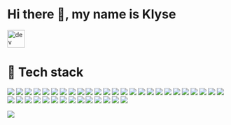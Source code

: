 # Hi there 👋, my name is Klyse

[<img src='https://cdn.jsdelivr.net/npm/simple-icons@3.0.1/icons/dev-dot-to.svg' alt='dev' height='40'>](https://dev.to/klyse)  

# 🔧 Tech stack

![](https://img.shields.io/badge/database-MongoDb-47A248?logo=MongoDb&logoWidth=30&labelColor=black&style=for-the-badge)
![](https://img.shields.io/badge/database-MySql-4479A1?logo=MySql&logoWidth=30&labelColor=black&style=for-the-badge)
![](https://img.shields.io/badge/database-MariaDb-003545?logo=MariaDb&logoWidth=30&labelColor=black&style=for-the-badge)
![](https://img.shields.io/badge/database-Mssql-003545?logo=microsoftsqlserver&logoWidth=30&labelColor=black&style=for-the-badge)
![](https://img.shields.io/badge/code-c%23-239120?logo=c%23&logoWidth=30&labelColor=black&style=for-the-badge)
![](https://img.shields.io/badge/code-python-3776AB?logo=python&logoWidth=30&labelColor=black&style=for-the-badge)
![](https://img.shields.io/badge/code-C-A8B9CC?logo=C&logoWidth=30&labelColor=black&style=for-the-badge)
![](https://img.shields.io/badge/code-C%2B%2B-00599C?logo=c%2B%2B&logoWidth=30&labelColor=black&style=for-the-badge)
![](https://img.shields.io/badge/code-php-777BB4?logo=php&logoWidth=30&labelColor=black&style=for-the-badge)
![](https://img.shields.io/badge/code-go-00ADD8?logo=go&logoWidth=30&labelColor=black&style=for-the-badge)
![](https://img.shields.io/badge/frameworks-rabbitMQ-FF6600?logo=rabbitmq&logoWidth=30&labelColor=black&style=for-the-badge)
![](https://img.shields.io/badge/frameworks-webassembly-654FF0?logo=webassembly&logoWidth=30&labelColor=black&style=for-the-badge)
![](https://img.shields.io/badge/collaborate-azuredevops-0078D7?logo=azuredevops&logoWidth=30&labelColor=black&style=for-the-badge)
![](https://img.shields.io/badge/collaborate-jira-0052CC?logo=jira&logoWidth=30&labelColor=black&style=for-the-badge)
![](https://img.shields.io/badge/os-centos-262577?logo=centos&logoWidth=30&labelColor=black&style=for-the-badge)
![](https://img.shields.io/badge/os-ubuntu-E95420?logo=ubuntu&logoWidth=30&labelColor=black&style=for-the-badge)
![](https://img.shields.io/badge/os-windows-0078D6?logo=windows&logoWidth=30&labelColor=black&style=for-the-badge)
![](https://img.shields.io/badge/cicd-AzurePipelines-2560E0?logo=azurepipelines&logoWidth=30&labelColor=black&style=for-the-badge)
![](https://img.shields.io/badge/cicd-Githubactions-2088FF?logo=githubactions&logoWidth=30&labelColor=black&style=for-the-badge)
![](https://img.shields.io/badge/cloud-Azure-0089D6?logo=microsoftazure&logoWidth=30&labelColor=black&style=for-the-badge)
![](https://img.shields.io/badge/cloud-aws-0089D6?logo=amazonwebservices&logoWidth=30&labelColor=black&style=for-the-badge)
![](https://img.shields.io/badge/sourcecontrol-Git-F05032?logo=git&logoWidth=30&labelColor=black&style=for-the-badge)
![](https://img.shields.io/badge/sourcecontrol-svn-809CC9?logo=subversion&logoWidth=30&labelColor=black&style=for-the-badge)
![](https://img.shields.io/badge/tools-Cloudflare-F38020?logo=cloudflare&logoWidth=30&labelColor=black&style=for-the-badge)
![](https://img.shields.io/badge/script-powershell-5391FE?logo=powershell&logoWidth=30&labelColor=black&style=for-the-badge)
![](https://img.shields.io/badge/tools-docker-2496ED?logo=docker&logoWidth=30&labelColor=black&style=for-the-badge)
![](https://img.shields.io/badge/tools-kubernetes-326CE5?logo=kubernetes&logoWidth=30&labelColor=black&style=for-the-badge)
![](https://img.shields.io/badge/tools-postman-FF6C37?logo=postman&logoWidth=30&labelColor=black&style=for-the-badge)
![](https://img.shields.io/badge/tools-gitkraken-179287?logo=gitkraken&logoWidth=30&labelColor=black&style=for-the-badge)
![](https://img.shields.io/badge/ide-visualstudio-5C2D91?logo=visualstudio&logoWidth=30&labelColor=black&style=for-the-badge)
![](https://img.shields.io/badge/ide-vscode-007ACC?logo=visualstudiocode&logoWidth=30&labelColor=black&style=for-the-badge)
![](https://img.shields.io/badge/ide-rider-000000?logo=intellijidea&logoWidth=30&labelColor=black&style=for-the-badge)
![](https://img.shields.io/badge/ide-goland-000000?logo=intellijidea&logoWidth=30&labelColor=black&style=for-the-badge)
![](https://img.shields.io/badge/ide-jupyterNotebooks-F37626?logo=jupyter&logoWidth=30&labelColor=black&style=for-the-badge)
![](https://img.shields.io/badge/bot-telegram-2CA5E0?logo=telegram&logoWidth=30&labelColor=black&style=for-the-badge)
![](https://img.shields.io/badge/iac-terraform-623CE4?logo=terraform&logoWidth=30&labelColor=black&style=for-the-badge)
![](https://img.shields.io/badge/iac-ansible-EE0000?logo=ansible&logoWidth=30&labelColor=black&style=for-the-badge)
![](https://img.shields.io/badge/iac-packer-00ACFF?logo=packer&logoWidth=30&labelColor=black&style=for-the-badge)
![](https://img.shields.io/badge/iac-vagrant-1563FF?logo=vagrant&logoWidth=30&labelColor=black&style=for-the-badge)

![](https://badges.frapsoft.com/os/v1/open-source.svg?v=103)
